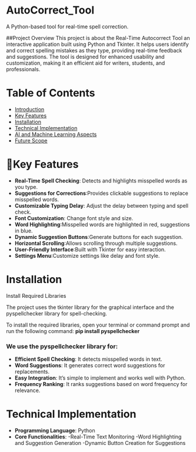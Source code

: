 # AutoCorrect_Tool 

A Python-based tool for real-time spell correction.

##Project Overview
This project is about the Real-Time Autocorrect Tool an interactive application built using Python and Tkinter. It helps users identify and correct spelling mistakes as they type, providing real-time feedback and suggestions. The tool is designed for enhanced usability and customization, making it an efficient aid for writers, students, and professionals.

# Table of Contents
- [Introduction](#introduction)
- [Key Features](#key_features)
- [Installation](#installation)
- [Technical Implementation](#technical_implementation)
- [AI and Machine Learning Aspects](#ai_ml)
- [Future Scope](#future_scope)

# 🚀Key Features

- **Real-Time Spell Checking**: Detects and highlights misspelled words as you type.
- **Suggestions for Corrections**:Provides clickable suggestions to replace misspelled words.
- **Customizable Typing Delay**: Adjust the delay between typing and spell check.
- **Font Customization**: Change font style and size.
- **Word Highlighting**:Misspelled words are highlighted in red, suggestions in blue.
- **Dynamic Suggestion Buttons**:Generate buttons for each suggestion.
- **Horizontal Scrolling**:Allows scrolling through multiple suggestions.
- **User-Friendly Interface**:Built with Tkinter for easy interaction.
- **Settings Menu**:Customize settings like delay and font style.

# Installation
Install Required Libraries

The project uses the tkinter library for the graphical interface and the pyspellchecker library for spell-checking.

To install the required libraries, open your terminal or command prompt and run the following command:
**pip install pyspellchecker**

 ### We use the pyspellchecker library for:
- **Efficient Spell Checking**: It detects misspelled words in text.
- **Word Suggestions**: It generates correct word suggestions for replacements.
- **Easy Integration**: It’s simple to implement and works well with Python.
- **Frequency Ranking**: It ranks suggestions based on word frequency for relevance.

# Technical Implementation
- **Programming Language**: Python
- **Core Functionalities**:
-Real-Time Text Monitoring
-Word Highlighting and Suggestion Generation
-Dynamic Button Creation for Suggestions


